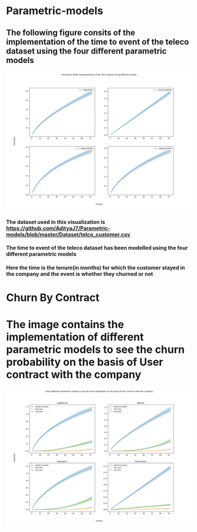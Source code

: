 # Parametric-models
## The following figure consits of the implementation of the time to event of the teleco dataset using the four different parametric models
![image](https://github.com/AdityaJ7/Parametric-models/blob/master/Images/WeiExpLogx.jpeg)
#### The dataset used in this visualization is https://github.com/AdityaJ7/Parametric-models/blob/master/Dataset/telco_customer.csv
#### The time to event of the teleco dataset has been modelled using the four different parametric models 
#### Here the time is the tenure(in months) for which the customer stayed in the company and the event is whether they churned or not

# Churn By Contract
# The image contains the implementation of different parametric models to see the churn probability on the basis of User contract with the company

![image](https://github.com/AdityaJ7/Parametric-models/blob/master/Images/LogNormal.jpeg)
